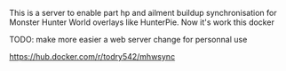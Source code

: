 This is a server to enable part hp and ailment buildup synchronisation for Monster Hunter World overlays like HunterPie.
Now it's work this docker

TODO: make more easier a web server change for personnal use

https://hub.docker.com/r/todry542/mhwsync
